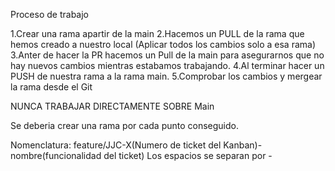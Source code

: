 Proceso de trabajo

1.Crear una rama apartir de la main
2.Hacemos un PULL de la rama que hemos creado a nuestro local (Aplicar todos los cambios solo a esa rama)
3.Anter de hacer la PR hacemos un Pull de la main para asegurarnos que no hay nuevos cambios mientras estabamos trabajando.
4.Al terminar hacer un PUSH de nuestra rama a la rama main.
5.Comprobar los cambios y mergear la rama desde el Git

NUNCA TRABAJAR DIRECTAMENTE SOBRE Main

Se deberia crear una rama por cada punto conseguido.

Nomenclatura: feature/JJC-X(Numero de ticket del Kanban)-nombre(funcionalidad del ticket)
Los espacios se separan por -
